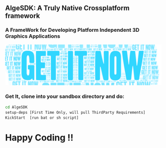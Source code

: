 ## AlgeSDK: A Truly Native Crossplatform framework 
### **A FrameWork for Developing Platform Independent 3D Graphics Applications**

![alt text](https://raw.githubusercontent.com/AcnodeLabs/AlgeSDK/master/_acnode_/GetIt.PNG)
### **Get It, clone into your sandbox directory and do:** 
```sh
cd AlgeSDK
setup-deps [First Time Only, will pull ThirdParty Requirements]
KickStart  [run bat or sh script]
```
# Happy Coding !!

